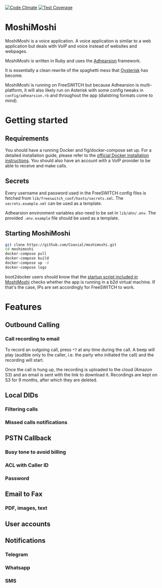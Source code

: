 [![Code
Climate](https://codeclimate.com/github/Coaxial/moshimoshi/badges/gpa.svg)](https://codeclimate.com/github/Coaxial/moshimoshi)
[![Test
Coverage](https://codeclimate.com/github/Coaxial/moshimoshi/badges/coverage.svg)](https://codeclimate.com/github/Coaxial/moshimoshi/coverage)

# MoshiMoshi

MoshiMoshi is a voice application. A voice application is similar to a web application but deals with VoIP and voice
instead of websites and webpages.

MoshiMoshi is written in Ruby and uses the [Adhearsion](https://adhearsion.com) framework.

It is essentially a clean rewrite of the spaghetti mess that [Oysterisk](https://github.com/coaxial/oysterisk) has
become.

MoshiMoshi is running on FreeSWITCH but because Adhearsion is multi-platform, it will also likely run on Asterisk with
some config tweaks in `config/adhearsion.rb` and throughout the app (dialstring formats come to mind).

# Getting started

## Requirements

You should have a running Docker and fig/docker-compose set up. For a detailed installation guide, please refer to the
[official Docker installation instructions](https://docs.docker.com/installation/#installation).  You should also have
an account with a VoIP provider to be able to receive and make calls.

## Secrets

Every username and password used in the FreeSWITCH config files is fetched from
`lib/freeswitch_conf/hosts/secrets.xml`. The `secrets.example.xml` can be used as a template.

Adhearsion environment variables also need to be set in `lib/ahn/.env`. The provided `.env.example` file should be
used as a template.

## Starting MoshiMoshi

```bash
git clone https://github.com/Coaxial/moshimoshi.git
cd moshimoshi
docker-compose pull
docker-compose build
docker-compose up -d
docker-compose logs
```

boot2docker users should know that the [startup script included in
MoshiMoshi](https://github.com/Coaxial/moshimoshi/blob/master/lib/freeswitch_conf/start.sh) checks whether the app is
running in a b2d virtual machine. If that's the case, IPs are set accordingly for FreeSWITCH to work.

# Features

## Outbound Calling

### Call recording to email

To record an outgoing call, press `*7` at any time during the call. A beep will play (audible only to the caller, i.e.
the party who initiated the call) and the recording will start.

Once the call is hung up, the recording is uploaded to the cloud (Amazon S3) and an email is sent with the link to
download it. Recordings are kept on S3 for 9 months, after which they are deleted.

## Local DIDs

### Filtering calls

### Missed calls notifications


## PSTN Callback

### Busy tone to avoid billing

### ACL with Caller ID

### Password


## Email to Fax

### PDF, images, text


## User accounts


## Notifications

### Telegram

### Whatsapp

### SMS
